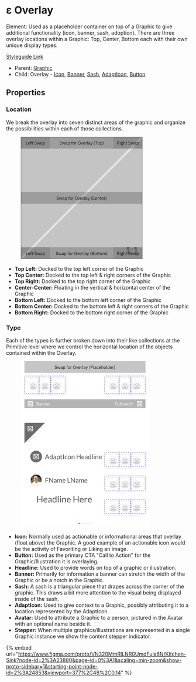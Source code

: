 # ε Overlay

Element: Used as a placeholder container on top of a Graphic to give additional functionality (icon, banner, sash, adoption). There are three overlay locations within a Graphic: Top, Center, Bottom each with their own unique display types.

[Styleguide Link](./)

* Parent: [Graphic](../)
* Child: Overlay - [Icon](ol-icon.md), [Banner](ol-banner.md), [Sash](ol-sash.md), [AdaptIcon](ol-adapticon.md), [Button](ol-button.md)

## Properties

### Location

We break the overlay into seven distinct areas of the graphic and organize the possibilities within each of those collections.

<figure><img src="../../../../.gitbook/assets/Location (1).png" alt=""><figcaption></figcaption></figure>

* **Top Left:** Docked to the top left corner of the Graphic
* **Top Center:** Docked to the top left & right corners of the Graphic
* **Top Right:** Docked to the top right corner of the Graphic
* **Center-Center:** Floating in the vertical & horizontal center of the Graphic
* **Bottom Left:** Docked to the bottom left corner of the Graphic
* **Bottom Center:** Docked to the bottom left & right corners of the Graphic
* **Bottom Right:** Docked to the bottom right corner of the Graphic

### Type

Each of the types is further broken down into their like collections at the Primitive level where we control the horizontal location of the objects contained within the Overlay.

<figure><img src="../../../../.gitbook/assets/Type (2).png" alt=""><figcaption></figcaption></figure>

* **Icon:** Normally used as actionable or informational areas that overlay (float above) the Graphic. A good example of an actionable icon would be the activity of Favoriting or Liking an image.
* **Button:** Used as the primary CTA "Call to Action" for the Graphic/Illustration it is overlaying.
* **Headline:** Used to provide words on top of a graphic or illustration.
* **Banner:** Primarily for information a banner can stretch the width of the Graphic or be a notch in the Graphic.
* **Sash:** A sash is a triangular piece that drapes across the corner of the graphic. This draws a bit more attention to the visual being displayed inside of the sash.
* **AdaptIcon:** Used to give context to a Graphic, possibly attributing it to a location represented by the AdaptIcon.
* **Avatar:** Used to attribute a Graphic to a person, pictured in the Avatar with an optional name beside it.
* **Stepper:** When multiple graphics/illustrations are represented in a single Graphic instance we show the content stepper indicator.

{% embed url="https://www.figma.com/proto/VN320MmRlLNR0UmdFula6N/Kitchen-Sink?node-id=2%3A23880&page-id=0%3A1&scaling=min-zoom&show-proto-sidebar=1&starting-point-node-id=2%3A24853&viewport=377%2C48%2C0.14" %}
